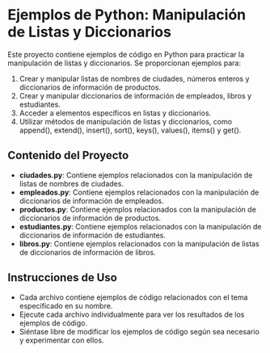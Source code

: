# Ejemplos de Python: Manipulación de Listas y Diccionarios

Este proyecto contiene ejemplos de código en Python para practicar la manipulación de listas y diccionarios. Se proporcionan ejemplos para:

1. Crear y manipular listas de nombres de ciudades, números enteros y diccionarios de información de productos.
2. Crear y manipular diccionarios de información de empleados, libros y estudiantes.
3. Acceder a elementos específicos en listas y diccionarios.
4. Utilizar métodos de manipulación de listas y diccionarios, como append(), extend(), insert(), sort(), keys(), values(), items() y get().

## Contenido del Proyecto

- **ciudades.py**: Contiene ejemplos relacionados con la manipulación de listas de nombres de ciudades.
- **empleados.py**: Contiene ejemplos relacionados con la manipulación de diccionarios de información de empleados.
- **productos.py**: Contiene ejemplos relacionados con la manipulación de diccionarios de información de productos.
- **estudiantes.py**: Contiene ejemplos relacionados con la manipulación de diccionarios de información de estudiantes.
- **libros.py**: Contiene ejemplos relacionados con la manipulación de listas de diccionarios de información de libros.

## Instrucciones de Uso

- Cada archivo contiene ejemplos de código relacionados con el tema especificado en su nombre.
- Ejecute cada archivo individualmente para ver los resultados de los ejemplos de código.
- Siéntase libre de modificar los ejemplos de código según sea necesario y experimentar con ellos.